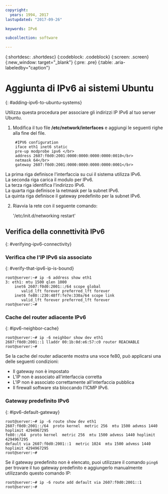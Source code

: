 ```yaml
---
copyright:
  years: 1994, 2017
lastupdated: "2017-09-26"

keywords: IPv6

subcollection: software

---
```

{:shortdesc: .shortdesc}
{:codeblock: .codeblock}
{:screen: .screen}
{:new_window: target="_blank"}
{:pre: .pre}
{:table: .aria-labeledby="caption"}

# Aggiunta di IPv6 ai sistemi Ubuntu
{: #adding-ipv6-to-ubuntu-systems}

Utilizza questa procedura per associare gli indirizzi IP IPv6 al tuo server Ubuntu.

1. Modifica il tuo file **/etc/network/interfaces** e aggiungi le seguenti righe alla fine del file.

		#IPV6 configuration
	    iface eth1 inet6 static
	    pre-up modprobe ipv6 </br>
	    address 2607:f0d0:2001:0000:0000:0000:0000:0010</br>
	    netmask 64</br>
		gateway 2607:f0d0:2001:0000:0000:0000:0000:0001</br>
  La prima riga definisce l'interfaccia su cui il sistema utilizza IPv6.</br>
  La seconda riga carica il modulo per IPv6.<br/>
  La terza riga identifica l'indirizzo IPv6.<br/>
  La quarta riga definisce la netmask per la subnet IPv6.<br/>
  La quinta riga definisce il gateway predefinito per la subnet IPv6.

2. Riavvia la rete con il seguente comando:

	'/etc/init.d/networking restart'

## Verifica della connettività IPv6
{: #verifying-ipv6-connectivity}

### Verifica che l'IP IPv6 sia associato
{: #verify-that-ipv6-ip-is-bound}

    root@server:~# ip -6 address show eth1
    3: eth1: mtu 1500 qlen 1000
        inet6 2607:f0d0:2001::/64 scope global
           valid_lft forever preferred_lft forever
        inet6 fe80::230:48ff:fe7e:330a/64 scope link
           valid_lft forever preferred_lft forever
    root@server:~#


### Cache del router adiacente IPv6
{: #ipv6-neighbor-cache}

    root@server:~# ip -6 neighbor show dev eth1
    2607:f0d0:2001::1 lladdr 00:1b:0d:e6:57:c0 router REACHABLE
    root@server:~#

Se la cache del router adiacente mostra una voce fe80, può applicarsi una delle seguenti condizioni:
- Il gateway non è impostato
- L'IP non è associato all'interfaccia corretta
- L'IP non è associato correttamente all'interfaccia pubblica
- Il firewall software sta bloccando l'ICMP IPv6.

### Gateway predefinito IPv6
{: #ipv6-default-gateway}

    root@server:~# ip -6 route show dev eth1
    2607:f0d0:2001::/64  proto kernel  metric 256  mtu 1500 advmss 1440 hoplimit 4294967295
    fe80::/64  proto kernel  metric 256  mtu 1500 advmss 1440 hoplimit 4294967295
    default via 2607:f0d0:2001::1  metric 1024  mtu 1500 advmss 1440 hoplimit 4294967295
    root@server:~#

Se il gateway predefinito non è elencato, puoi utilizzare il comando `ping6` per trovare il tuo gateway predefinito e aggiungerlo manualmente utilizzando questo comando IP:

    root@server:~# ip -6 route add default via 2607:f0d0:2001::1
    root@server:~#
